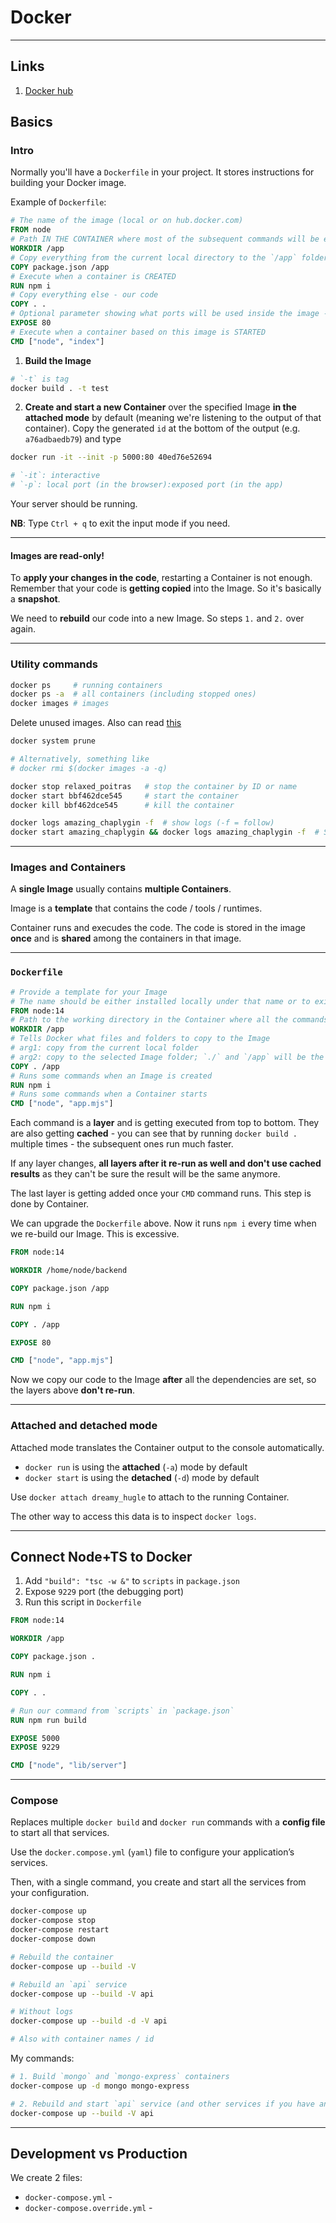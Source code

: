 # Docker

---

## Links

1. [Docker hub](https://hub.docker.com)

## Basics

### Intro

Normally you'll have a `Dockerfile` in your project. It stores instructions for building your Docker image.

Example of `Dockerfile`:

```dockerfile
# The name of the image (local or on hub.docker.com)
FROM node
# Path IN THE CONTAINER where most of the subsequent commands will be executed
WORKDIR /app  
# Copy everything from the current local directory to the `/app` folder IN THE CONTAINER 
COPY package.json /app
# Execute when a container is CREATED
RUN npm i
# Copy everything else - our code
COPY . .
# Optional parameter showing what ports will be used inside the image - doesn't do anything in practice
EXPOSE 80
# Execute when a container based on this image is STARTED
CMD ["node", "index"]
```

1. **Build the Image**

```bash
# `-t` is tag
docker build . -t test
```

2. **Create and start a new Container** over the specified Image **in the attached mode** by default (meaning we're listening to the output of that container). Copy the generated `id` at the bottom of the output (e.g. `a76adbaedb79`) and type

```bash
docker run -it --init -p 5000:80 40ed76e52694

# `-it`: interactive
# `-p`: local port (in the browser):exposed port (in the app)
```

Your server should be running.

**NB**: Type `Ctrl + q` to exit the input mode if you need.

---

#### Images are read-only!

To **apply your changes in the code**, restarting a Container is not enough. Remember that your code is **getting copied** into the Image. So it's basically a **snapshot**.

We need to **rebuild** our code into a new Image. So steps `1.` and `2.` over again.

---

### Utility commands

```bash
docker ps     # running containers
docker ps -a  # all containers (including stopped ones)
docker images # images
```

Delete unused images. Also can read [this](https://www.digitalocean.com/community/tutorials/how-to-remove-docker-images-containers-and-volumes-ru)

```bash
docker system prune

# Alternatively, something like 
# docker rmi $(docker images -a -q)

docker stop relaxed_poitras   # stop the container by ID or name
docker start bbf462dce545     # start the container
docker kill bbf462dce545      # kill the container

docker logs amazing_chaplygin -f  # show logs (-f = follow)
docker start amazing_chaplygin && docker logs amazing_chaplygin -f  # Start a previously stopped Container && see the logs
```

---

### Images and Containers

A **single Image** usually contains **multiple Containers**.

Image is a **template** that contains the code / tools / runtimes. 

Container runs and execudes the code. The code is stored in the image **once** and is **shared** among the containers in that image.

---

### `Dockerfile`

```dockerfile
# Provide a template for your Image
# The name should be either installed locally under that name or to exist on `hub.docker.com`
FROM node:14
# Path to the working directory in the Container where all the commands (e.g. COPY) will be executed
WORKDIR /app
# Tells Docker what files and folders to copy to the Image
# arg1: copy from the current local folder
# arg2: copy to the selected Image folder; `./` and `/app` will be the same in this context
COPY . /app
# Runs some commands when an Image is created
RUN npm i
# Runs some commands when a Container starts
CMD ["node", "app.mjs"]
```

Each command is a **layer** and is getting executed from top to bottom. They are also getting **cached** - you can see that by running `docker build .` multiple times - the subsequent ones run much faster.

If any layer changes, **all layers after it re-run as well and don't use cached results** as they can't be sure the result will be the same anymore.

The last layer is getting added once your `CMD` command runs. This step is done by Container.

We can upgrade the `Dockerfile` above. Now it runs `npm i` every time when we re-build our Image. This is excessive.

```dockerfile
FROM node:14

WORKDIR /home/node/backend

COPY package.json /app

RUN npm i

COPY . /app

EXPOSE 80

CMD ["node", "app.mjs"]
```

Now we copy our code to the Image **after** all the dependencies are set, so the layers above **don't re-run**.

---

### Attached and detached mode

Attached mode translates the Container output to the console automatically.

- `docker run` is using the **attached** (`-a`) mode by default
- `docker start` is using the **detached** (`-d`) mode by default

Use `docker attach dreamy_hugle` to attach to the running Container.

The other way to access this data is to inspect `docker logs`.

---

## Connect Node+TS to Docker

1. Add `"build": "tsc -w &"` to `scripts` in `package.json`
2. Expose `9229` port (the debugging port)
3. Run this script in `Dockerfile`

```dockerfile
FROM node:14

WORKDIR /app

COPY package.json .

RUN npm i

COPY . .

# Run our command from `scripts` in `package.json`
RUN npm run build

EXPOSE 5000
EXPOSE 9229

CMD ["node", "lib/server"]
```

---

### Compose

Replaces multiple `docker build` and `docker run` commands with a **config file** to start all that services.

Use the `docker.compose.yml` (`yaml`) file to configure your application’s services. 

Then, with a single command, you create and start all the services from your configuration.

```bash
docker-compose up
docker-compose stop
docker-compose restart
docker-compose down

# Rebuild the container
docker-compose up --build -V 

# Rebuild an `api` service
docker-compose up --build -V api

# Without logs
docker-compose up --build -d -V api

# Also with container names / id
```

My commands:

```bash
# 1. Build `mongo` and `mongo-express` containers
docker-compose up -d mongo mongo-express

# 2. Rebuild and start `api` service (and other services if you have any)
docker-compose up --build -V api
```

---


## Development vs Production

We create 2 files:

- `docker-compose.yml` - 
- `docker-compose.override.yml` - 

